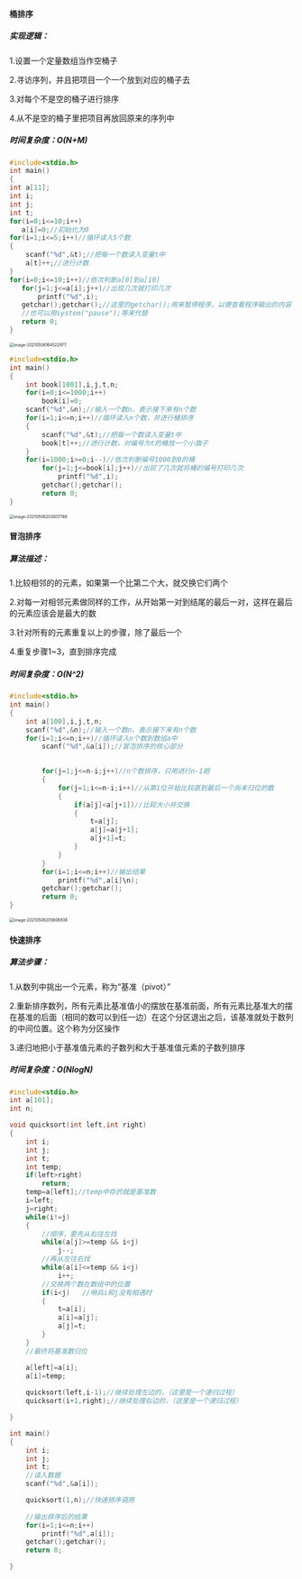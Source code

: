 #### 桶排序

##### 实现逻辑：

1.设置一个定量数组当作空桶子

2.寻访序列，并且把项目一个一个放到对应的桶子去

3.对每个不是空的桶子进行排序

4.从不是空的桶子里把项目再放回原来的序列中

##### 时间复杂度：O(N+M)

```c
#include<stdio.h>
int main()
{
int a[11];
int i;
int j;
int t;
for(i=0;i<=10;i++)
   a[i]=0;//初始化为0
for(i=1;i<=5;i++)//循环读入5个数
{
	scanf("%d",&t);//把每一个数读入变量t中
	a[t]++;//进行计数
}
for(i=0;i<=10;i++)//依次判断a[0]到a[10]
   for(j=1;j<=a[i];j++)//出现几次就打印几次
       printf("%d",i);
   getchar();getchar();//这里的getchar();用来暂停程序，以便查看程序输出的内容
   //也可以用system("pause");等来代替
   return 0;
}
```

<img src="C:\Users\任海霞\AppData\Roaming\Typora\typora-user-images\image-20210506164522977.png" alt="image-20210506164522977" style="zoom:50%;" />

```c
#include<stdio.h>
int main()
{
	int book[1001],i,j,t,n;
	for(i=0;i<=1000;i++)
		book[i]=0;
	scanf("%d",&n);//输入一个数n，表示接下来有n个数
	for(i=1;i<=n;i++)//循环读入n个数，并进行桶排序
	{
		scanf("%d",&t);//把每一个数读入变量t中
		book[t]++;//进行计数，对编号为t的桶放一个小旗子
	}
	for(i=1000;i>=0;i--)//依次判断编号1000到0的桶
		for(j=1;j<=book[i];j++)//出现了几次就将桶的编号打印几次
			printf("%d",i);
		getchar();getchar();
		return 0;
}
```

<img src="C:\Users\任海霞\AppData\Roaming\Typora\typora-user-images\image-20210506203007748.png" alt="image-20210506203007748" style="zoom: 50%;" />

#### 冒泡排序

##### 算法描述：

1.比较相邻的的元素，如果第一个比第二个大，就交换它们两个

2.对每一对相邻元素做同样的工作，从开始第一对到结尾的最后一对，这样在最后的元素应该会是最大的数

3.针对所有的元素重复以上的步骤，除了最后一个

4.重复步骤1~3，直到排序完成

##### 时间复杂度：O(N^2)

```c
#include<stdio.h>
int main()
{
	int a[100],i,j,t,n;
	scanf("%d",&n);//输入一个数n，表示接下来有n个数
	for(i=1;i<=n;i++)//循环读入n个数到数组a中
		scanf("%d",&a[i]);//冒泡排序的核心部分
	

		for(j=1;j<=n-i;j++)//n个数排序，只用进行n-1趟
		{
			for(j=1;i<=n-i;i++)//从第1位开始比较直到最后一个尚未归位的数
			{
				if(a[j]<a[j+1])//比较大小并交换
				{
					t=a[j];
					a[j]=a[j+1];
					a[j+1]=t;
				}
			}
		}
		for(i=1;i<=n;i++)//输出结果
			printf("%d",a[i]\n);
		getchar();getchar();
		return 0;
}

```

<img src="C:\Users\任海霞\AppData\Roaming\Typora\typora-user-images\image-20210506205606938.png" alt="image-20210506205606938" style="zoom:50%;" />



#### 快速排序

##### 算法步骤：

1.从数列中挑出一个元素，称为“基准（pivot）”

2.重新排序数列，所有元素比基准值小的摆放在基准前面，所有元素比基准大的摆在基准的后面（相同的数可以到任一边）在这个分区退出之后，该基准就处于数列的中间位置。这个称为分区操作

3.递归地把小于基准值元素的子数列和大于基准值元素的子数列排序

##### 时间复杂度：O(NlogN)

```c
#include<stdio.h>
int a[101];
int n;

void quicksort(int left,int right)
{
	int i;
	int j;
	int t;
	int temp;
	if(left>right)
		return;
	temp=a[left];//temp中存的就是基准数
	i=left;
	j=right;
	while(i!=j)
	{
		//顺序，要先从右往左找
		while(a[j]>=temp && i<j)
			j--;
		//再从左往右找
		while(a[i]<=temp && i<j)
			i++;
		//交换两个数在数组中的位置
		if(i<j)   //哨兵i和j没有相遇时 
		{
			t=a[i];
			a[i]=a[j];
			a[j]=t;
		}
	}
	//最终将基准数归位

	a[left]=a[i];
	a[i]=temp;
	
	quicksort(left,i-1);//继续处理左边的，（这里是一个递归过程）
	quicksort(i+1,right);//继续处理右边的，（这里是一个递归过程）

}

int main()
{
	int i;
	int j;
	int t;
	//读入数据
	scanf("%d",&a[i]);

	quicksort(1,n);//快速排序调用
	
	//输出排序后的结果
	for(i=1;i<=n;i++)
		printf("%d",a[i]);
	getchar();getchar();
	return 0;

}


```

